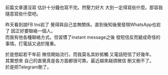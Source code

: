 前篇文章還沒寫 估計十分鐘也寫不完。然壓力好大 大到一定得寫些什麼。那容我隨意寫些什麼吧。

昨天看到說FB Ins宕了 覺得與自己並無關係。直到後知後覺發現WhatsApp也宕了 因正好要聯絡一個人。  
而我有他各種聯絡方式。但習慣了instant message之後 發短信反而變成奇怪的事情。打電話又過於隆重。

於是想起若干年前 微信開始流行。而我莫名其妙抵觸 又電話短信了好幾年。  
其實想來 自己的直覺真是各方面都很可靠。最近越來越煩微信 刪又刪不了。  
於是把Telegram刪了。
